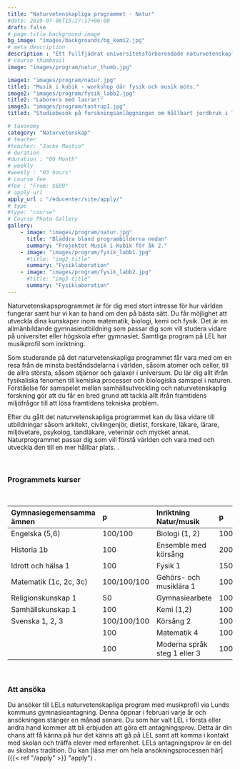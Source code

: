 ```yaml
---
title: "Naturvetenskapliga programmet - Natur"
#date: 2019-07-06T15:27:17+06:00
draft: false
# page title background image
bg_image: "images/backgrounds/bg_kemi2.jpg"
# meta description
description : "Ett fullfjädrat universitetsförberendade naturvetenskapligt program där du får fördjupa dig i naturvetenskapens värld."
# course thumbnail
image: "images/program/natur_thumb.jpg"

image1: "images/program/natur.jpg"
title1: "Musik i kubik - workshop där fysik och musik möts." 
image2: "images/program/fysik_labb2.jpg"
title2: "Laborera med lasrar!" 
image3: "images/program/tastrup1.jpg"
title3: "Studiebesök på forskningsanläggningen om hållbart jordbruk i Taastrup/Danmark." 

# taxonomy
category: "Naturvetenskap"
# teacher
#teacher: "Jacke Mastio"
# duration
#duration : "06 Month"
# weekly
#weekly : "03 hours"
# course fee
#fee : "From: $699"
# apply url
apply_url : "/educenter/site/apply/"
# type
#type: "course"
# Course Photo Gallery
gallery:
    - image: "images/program/natur.jpg"
      title: "Bläddra bland programbilderna nedan"
      summary: "Projektet Musik i Kubik för åk 2."
    - image: "images/program/fysik_labb1.jpg"
      #title: "img2 title"
      summary: "Fysiklaboration"
    - image: "images/program/fysik_labb2.jpg"
      #title: "img3 title"
      summary: "Fysiklaboration"
---
```




Naturvetenskapsprogrammet är för dig med stort intresse för hur världen fungerar samt hur vi kan ta hand om den på bästa sätt. Du får möjlighet att utveckla dina kunskaper inom matematik, biologi, kemi och fysik. Det är en allmänbildande gymnasieutbildning som passar dig som  vill studera vidare på universitet eller högskola efter gymnasiet. Samtliga program på LEL har musikprofil som inriktning.

Som studerande på det naturvetenskapliga programmet får vara med om en resa från de minsta beståndsdelarna i världen, såsom atomer och celler, till de allra största, såsom stjärnor och galaxer i universum. Du lär dig allt ifrån fysikaliska fenomen till kemiska processer och biologiska samspel i naturen. Förståelse för samspelet mellan samhällsutveckling och naturvetenskaplig forskning gör att du får en bred grund att tackla allt ifrån framtidens miljöfrågor till att lösa framtidens tekniska problem. 


Efter du gått det naturvetenskapliga programmet kan du läsa vidare till utbildningar såsom arkitekt, civilingenjör, dietist, forskare, läkare, lärare, miljövetare, psykolog, tandläkare, veterinär och mycket annat. Naturprogrammet passar dig som vill förstå världen och vara med och utveckla den till en mer hållbar plats.
.</p>
<br/>
### Programmets kurser
<br/>

|Gymnasiegemensamma ämnen|p| Inriktning Natur/musik|p|Individuella val|p|
|:-|:-|:-|:-|:-|:-|
| Engelska (5,6)     |100/100    |Biologi (1, 2)              |100/100|Engelska 7|100|
|Historia 1b           |100        |Ensemble med körsång        |200    |Ensemble 2/Manskör/Tjejbarber/Spetskör|100|
|Idrott och hälsa 1    |100        |Fysik 1                     |150    |Fysik 2|100|
|Matematik (1c, 2c, 3c)|100/100/100|Gehörs- och musiklära 1     |100    |Gehörs- och musiklära 2|100|
|Religionskunskap 1    |50         |Gymnasiearbete              |100    |Idrott och hälsa 2|100|
|Samhällskunskap 1     |100        |Kemi   (1,2)                |100/100|Matematik 5|100|
|Svenska 1, 2, 3       |100/100/100|Körsång 2                   |100    |Moderna språk steg 1 eller 3|100|
|                      |100        |Matematik 4                 |100    |Moderna språk steg 4|100|
|                      |100        |Moderna språk steg 1 eller 3|100    |Musikal/Estetisk kommunikation 1|100|

<br/>


### Att ansöka

Du ansöker till LELs naturvetenskapliga program med musikprofil via Lunds kommuns gymnasieantagning. Denna öppnar i februari varje år och ansökningen stänger en månad senare. Du som har valt LEL i första eller andra hand kommer att bli erbjuden att göra ett antagningsprov. Detta är din chans att få känna på hur det känns att gå på LEL samt att komma i kontakt med skolan och träffa elever med erfarenhet. LELs antagningsprov är en del av skolans tradition. Du kan [läsa mer om hela ansökningsprocessen här]({{< ref "/apply" >}} "apply") . 



